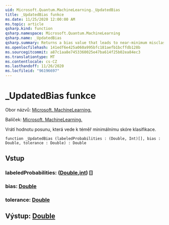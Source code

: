 ```yaml
---
uid: Microsoft.Quantum.MachineLearning._UpdatedBias
title: _UpdatedBias funkce
ms.date: 11/25/2020 12:00:00 AM
ms.topic: article
qsharp.kind: function
qsharp.namespace: Microsoft.Quantum.MachineLearning
qsharp.name: _UpdatedBias
qsharp.summary: Returns a bias value that leads to near-minimum misclassification score.
ms.openlocfilehash: 141edf6e425a060a995bfc181aefb1bcffdb128b
ms.sourcegitcommit: a87c1aa8e7453360025e47ba614f25b02ea84ec3
ms.translationtype: MT
ms.contentlocale: cs-CZ
ms.lasthandoff: 11/26/2020
ms.locfileid: "96196697"
---
```

# <a name="_updatedbias-function"></a>_UpdatedBias funkce

Obor názvů: [Microsoft. MachineLearning.](xref:Microsoft.Quantum.MachineLearning)

Balíček: [Microsoft. MachineLearning.](https://nuget.org/packages/Microsoft.Quantum.MachineLearning)


Vrátí hodnotu posunu, která vede k téměř minimálnímu skóre klasifikace.

```qsharp
function _UpdatedBias (labeledProbabilities : (Double, Int)[], bias : Double, tolerance : Double) : Double
```


## <a name="input"></a>Vstup

### <a name="labeledprobabilities--doubleint"></a>labeledProbabilities: ([Double](xref:microsoft.quantum.lang-ref.double),[int](xref:microsoft.quantum.lang-ref.int)) []




### <a name="bias--double"></a>bias: [Double](xref:microsoft.quantum.lang-ref.double)




### <a name="tolerance--double"></a>tolerance: [Double](xref:microsoft.quantum.lang-ref.double)





## <a name="output--double"></a>Výstup: [Double](xref:microsoft.quantum.lang-ref.double)

